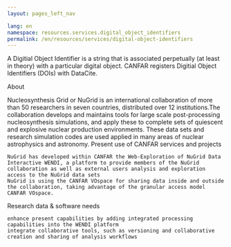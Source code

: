 ```yaml
---
layout: pages_left_nav

lang: en
namespace: resources.services.digital_object_identifiers
permalink: /en/resources/services/digital-object-identifiers
---
```


<!-- Content start -->
A Digitial Object Identifier is a string that is associated perpetually (at least in theory) with a particular digital object.
CANFAR registers Digitial Object Identifiers (DOIs) with DataCite.

About

Nucleosynthesis Grid or NuGrid is an international collaboration of more than 50 researchers in seven countries, distributed over 12 institutions.The collaboration develops and maintains tools for large scale post-processing nucleosynthesis simulations, and apply these to complete sets of quiescent and explosive nuclear production environments. These data sets and research simulation codes are used applied in many areas of nuclear astrophysics and astronomy.
Present use of CANFAR services and projects

    NuGrid has developed within CANFAR the Web-Exploration of NuGrid Data Interactive WENDI, a platform to provide members of the NuGrid collaboration as well as external users analysis and exploration access to the NuGrid data sets
    NuGrid is using the CANFAR VOspace for sharing data inside and outside the collaboration, taking advantage of the granular access model CANFAR VOspace.

Research data & software needs

    enhance present capabilities by adding integrated processing capabilities into the WENDI platform
    integrate collaborative tools, such as versioning and collaborative creation and sharing of analysis workflows




<!-- Content end -->
